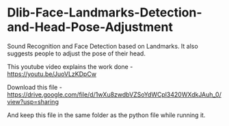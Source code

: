 # Dlib-Face-Landmarks-Detection-and-Head-Pose-Adjustment
Sound Recognition and Face Detection based on Landmarks. It also suggests people to adjust the pose of their head.



This youtube video explains the work done - https://youtu.be/JuoVLzKDpCw


Download this file - https://drive.google.com/file/d/1wXu8zwdbVZSoYdWCpl3420WXdkJAuh_0/view?usp=sharing

And keep this file in the same folder as the python file while running it.
